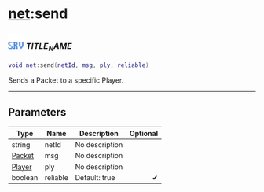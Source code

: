 # [net](../net/README.md):send

### <img src="../../.gitbook/assets/server.png" width="32" height="32" /> $TITLE_NAME$

```lua
void net:send(netId, msg, ply, reliable)
```

Sends a Packet to a specific Player.<br>

-----------------
## Parameters

| Type   | Name | Description | Optional |
| ------ | ---- | ----------- | -------: |
| string | netId | No description |  |
| [Packet](../packet/README.md) | msg | No description |  |
| [Player](../player/README.md) | ply | No description |  |
| boolean | reliable | Default: true | ✔ |
